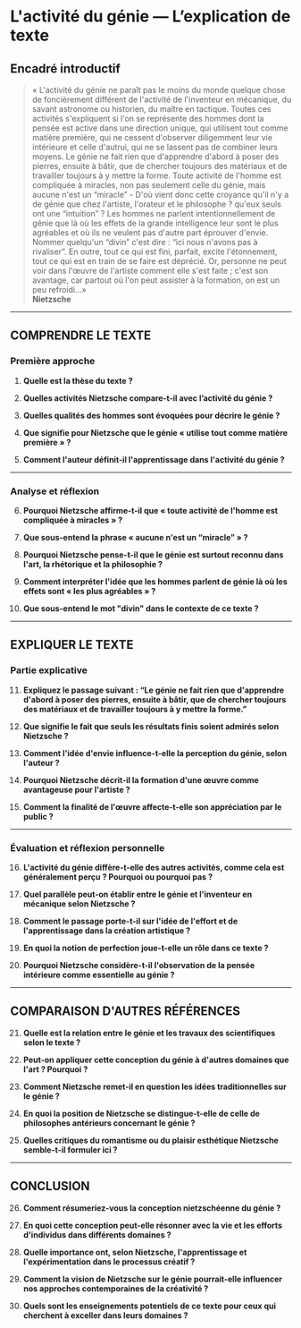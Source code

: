 # L'activité du génie — L’explication de texte

## Encadré introductif
> « L'activité du génie ne paraît pas le moins du monde quelque chose de foncièrement différent de l'activité de l'inventeur en mécanique, du savant astronome ou historien, du maître en tactique. Toutes ces activités s'expliquent si l'on se représente des hommes dont la pensée est active dans une direction unique, qui utilisent tout comme matière première, qui ne cessent d'observer diligemment leur vie intérieure et celle d'autrui, qui ne se lassent pas de combiner leurs moyens. Le génie ne fait rien que d'apprendre d'abord à poser des pierres, ensuite à bâtir, que de chercher toujours des matériaux et de travailler toujours à y mettre la forme. Toute activité de l'homme est compliquée à miracles, non pas seulement celle du génie, mais aucune n'est un “miracle” - D'où vient donc cette croyance qu'il n'y a de génie que chez l'artiste, l'orateur et le philosophe ? qu'eux seuls ont une “intuition” ? Les hommes ne parlent intentionnellement de génie que là où les effets de la grande intelligence leur sont le plus agréables et où ils ne veulent pas d'autre part éprouver d'envie. Nommer quelqu'un “divin” c'est dire : “ici nous n'avons pas à rivaliser”. En outre, tout ce qui est fini, parfait, excite l'étonnement, tout ce qui est en train de se faire est déprécié. Or, personne ne peut voir dans l'œuvre de l'artiste comment elle s'est faite ; c'est son avantage, car partout où l'on peut assister à la formation, on est un peu refroidi…»  
> **Nietzsche**

---

## COMPRENDRE LE TEXTE

### Première approche

1. **Quelle est la thèse du texte ?**

2. **Quelles activités Nietzsche compare-t-il avec l’activité du génie ?**

3. **Quelles qualités des hommes sont évoquées pour décrire le génie ?**

4. **Que signifie pour Nietzsche que le génie « utilise tout comme matière première » ?**

5. **Comment l'auteur définit-il l'apprentissage dans l'activité du génie ?**

---

### Analyse et réflexion

6. **Pourquoi Nietzsche affirme-t-il que « toute activité de l'homme est compliquée à miracles » ?**

7. **Que sous-entend la phrase « aucune n'est un “miracle” » ?**

8. **Pourquoi Nietzsche pense-t-il que le génie est surtout reconnu dans l'art, la rhétorique et la philosophie ?**

9. **Comment interpréter l'idée que les hommes parlent de génie là où les effets sont « les plus agréables » ?**

10. **Que sous-entend le mot "divin" dans le contexte de ce texte ?**

---

## EXPLIQUER LE TEXTE

### Partie explicative

11. **Expliquez le passage suivant : “Le génie ne fait rien que d'apprendre d'abord à poser des pierres, ensuite à bâtir, que de chercher toujours des matériaux et de travailler toujours à y mettre la forme.”**

12. **Que signifie le fait que seuls les résultats finis soient admirés selon Nietzsche ?**

13. **Comment l'idée d'envie influence-t-elle la perception du génie, selon l'auteur ?**

14. **Pourquoi Nietzsche décrit-il la formation d'une œuvre comme avantageuse pour l'artiste ?**

15. **Comment la finalité de l'œuvre affecte-t-elle son appréciation par le public ?**

---

### Évaluation et réflexion personnelle

16. **L'activité du génie diffère-t-elle des autres activités, comme cela est généralement perçu ? Pourquoi ou pourquoi pas ?**

17. **Quel parallèle peut-on établir entre le génie et l'inventeur en mécanique selon Nietzsche ?**

18. **Comment le passage porte-t-il sur l'idée de l'effort et de l'apprentissage dans la création artistique ?**

19. **En quoi la notion de perfection joue-t-elle un rôle dans ce texte ?**

20. **Pourquoi Nietzsche considère-t-il l'observation de la pensée intérieure comme essentielle au génie ?**

---

## COMPARAISON D'AUTRES RÉFÉRENCES

21. **Quelle est la relation entre le génie et les travaux des scientifiques selon le texte ?**

22. **Peut-on appliquer cette conception du génie à d'autres domaines que l'art ? Pourquoi ?**

23. **Comment Nietzsche remet-il en question les idées traditionnelles sur le génie ?**

24. **En quoi la position de Nietzsche se distingue-t-elle de celle de philosophes antérieurs concernant le génie ?**

25. **Quelles critiques du romantisme ou du plaisir esthétique Nietzsche semble-t-il formuler ici ?**

---

## CONCLUSION

26. **Comment résumeriez-vous la conception nietzschéenne du génie ?**

27. **En quoi cette conception peut-elle résonner avec la vie et les efforts d'individus dans différents domaines ?**

28. **Quelle importance ont, selon Nietzsche, l'apprentissage et l'expérimentation dans le processus créatif ?**

29. **Comment la vision de Nietzsche sur le génie pourrait-elle influencer nos approches contemporaines de la créativité ?**

30. **Quels sont les enseignements potentiels de ce texte pour ceux qui cherchent à exceller dans leurs domaines ?**